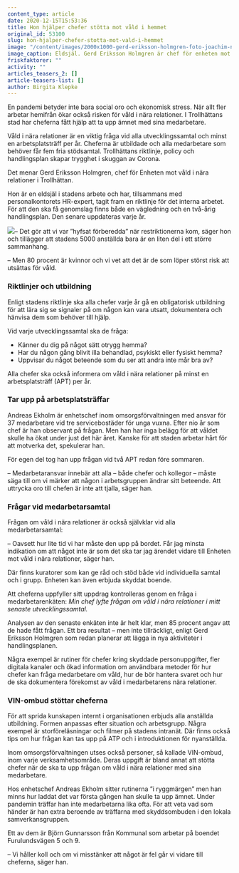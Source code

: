 ```yaml
---
content_type: article
date: 2020-12-15T15:53:36
title: Hon hjälper chefer stötta mot våld i hemmet
original_id: 53100
slug: hon-hjalper-chefer-stotta-mot-vald-i-hemmet
image: "/content/images/2000x1000-gerd-eriksson-holmgren-foto-joachim-nywall-tt.jpg"
image_caption: Eldsjäl. Gerd Eriksson Holmgren är chef för enheten mot våld i nära relationer i Trollhättans stad. Enheten stöttar bland annat kommunens chefer att hjälpa medarbetare som utsätts för våld hemma.
friskfaktorer: ""
activity: ""
articles_teasers_2: []
article-teasers-list: []
author: Birgita Klepke
---
```


En pandemi betyder inte bara social oro och ekonomisk stress. När allt fler arbetar hemifrån ökar också risken för våld i nära relationer. I Trollhättans stad har cheferna fått hjälp att ta upp ämnet med sina medarbetare.

Våld i nära relationer är en viktig fråga vid alla utvecklingssamtal och minst en arbetsplatsträff per år. Cheferna är utbildade och alla medarbetare som behöver får fem fria stödsamtal. Trollhättans riktlinje, policy och handlingsplan skapar trygghet i skuggan av Corona.

Det menar Gerd Eriksson Holmgren, chef för Enheten mot våld i nära relationer i Trollhättan.

Hon är en eldsjäl i stadens arbete och har, tillsammans med personalkontorets HR-expert, tagit fram en riktlinje för det interna arbetet. För att den ska få genomslag finns både en vägledning och en två-årig handlingsplan. Den senare uppdateras varje år.

[![](https://www.suntarbetsliv.se/wp-content/uploads/2020/12/200x220-gerd-eriksson-holmgren-foto-joachim-nywall-tt.jpg)](https://www.suntarbetsliv.se/wp-content/uploads/2020/12/200x220-gerd-eriksson-holmgren-foto-joachim-nywall-tt.jpg)– Det gör att vi var ”hyfsat förberedda” när restriktionerna kom, säger hon och tillägger att stadens 5000 anställda bara är en liten del i ett större sammanhang.

– Men 80 procent är kvinnor och vi vet att det är de som löper störst risk att utsättas för våld.

### Riktlinjer och utbildning

Enligt stadens riktlinje ska alla chefer varje år gå en obligatorisk utbildning för att lära sig se signaler på om någon kan vara utsatt, dokumentera och hänvisa dem som behöver till hjälp.

Vid varje utvecklingssamtal ska de fråga:

- Känner du dig på något sätt otrygg hemma?
- Har du någon gång blivit illa behandlad, psykiskt eller fysiskt hemma?
- Uppvisar du något beteende som du ser att andra inte mår bra av?

Alla chefer ska också informera om våld i nära relationer på minst en arbetsplatsträff (APT) per år.

### Tar upp på arbetsplatsträffar

Andreas Ekholm är enhetschef inom omsorgsförvaltningen med ansvar för 37 medarbetare vid tre servicebostäder för unga vuxna. Efter nio år som chef är han observant på frågan. Men han har inga belägg för att våldet skulle ha ökat under just det här året. Kanske för att staden arbetar hårt för att motverka det, spekulerar han.

För egen del tog han upp frågan vid två APT redan före sommaren.

– Medarbetaransvar innebär att alla – både chefer och kollegor – måste säga till om vi märker att någon i arbetsgruppen ändrar sitt beteende. Att uttrycka oro till chefen är inte att tjalla, säger han.

### Frågar vid medarbetarsamtal

Frågan om våld i nära relationer är också självklar vid alla medarbetarsamtal:

– Oavsett hur lite tid vi har måste den upp på bordet. Får jag minsta indikation om att något inte är som det ska tar jag ärendet vidare till Enheten mot våld i nära relationer, säger han.

Där finns kuratorer som kan ge råd och stöd både vid individuella samtal och i grupp. Enheten kan även erbjuda skyddat boende.

Att cheferna uppfyller sitt uppdrag kontrolleras genom en fråga i medarbetarenkäten: _Min chef lyfte frågan om våld i nära relationer i mitt senaste utvecklingssamtal._

Analysen av den senaste enkäten inte är helt klar, men 85 procent angav att de hade fått frågan. Ett bra resultat – men inte tillräckligt, enligt Gerd Eriksson Holmgren som redan planerar att lägga in nya aktiviteter i handlingsplanen.

Några exempel är rutiner för chefer kring skyddade personuppgifter, fler digitala kanaler och ökad information om användbara metoder för hur chefer kan fråga medarbetare om våld, hur de bör hantera svaret och hur de ska dokumentera förekomst av våld i medarbetarens nära relationer.

### VIN-ombud stöttar cheferna

För att sprida kunskapen internt i organisationen erbjuds alla anställda utbildning. Formen anpassas efter situation och arbetsgrupp. Några exempel är storföreläsningar och filmer på stadens intranät. Där finns också tips om hur frågan kan tas upp på ATP och i introduktionen för nyanställda.

Inom omsorgsförvaltningen utses också personer, så kallade VIN-ombud, inom varje verksamhetsområde. Deras uppgift är bland annat att stötta chefer när de ska ta upp frågan om våld i nära relationer med sina medarbetare.

Hos enhetschef Andreas Ekholm sitter rutinerna ”i ryggmärgen” men han minns hur laddat det var första gången han skulle ta upp ämnet. Under pandemin träffar han inte medarbetarna lika ofta. För att veta vad som händer är han extra beroende av träffarna med skyddsombuden i den lokala samverkansgruppen.

Ett av dem är Björn Gunnarsson från Kommunal som arbetar på boendet Furulundsvägen 5 och 9.

– Vi håller koll och om vi misstänker att något är fel går vi vidare till cheferna, säger han.
